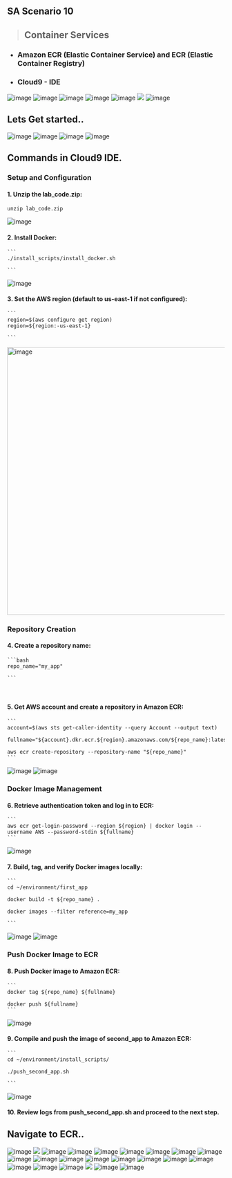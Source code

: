 ## SA Scenario 10
> ## Container Services

* ### Amazon ECR (Elastic Container Service) and ECR (Elastic Container Registry)
* ### Cloud9 - IDE
  
<img alt="image" src="https://github.com/Brindha-m/AWS_Games/assets/72887609/02df9f38-92b1-40d2-86f2-8d9cb585cac8">
<img alt="image" src="https://github.com/Brindha-m/AWS_Games/assets/72887609/3f49876f-0812-429f-9b33-6a6152d3e719">
<img alt="image" src="https://github.com/Brindha-m/AWS_Games/assets/72887609/2df14b19-dc12-40b5-be9a-f615fa037a41">
<img alt="image" src="https://github.com/Brindha-m/AWS_Games/assets/72887609/72030914-abbf-4b92-b07f-ce9e0169487b">
<img alt="image" src="https://github.com/Brindha-m/AWS_Games/assets/72887609/cfb1b193-1936-4142-84fa-882b9308ebc4">

<img src ="https://github.com/Brindha-m/AWS_Games/assets/72887609/739519fc-a2f5-4f03-97e8-0cbedc34ebc9">
<img alt="image" src="https://github.com/Brindha-m/AWS_Games/assets/72887609/6989266c-d304-45e5-95f3-f53a2f1bc4d4">

## Lets Get started..

<img alt="image" src="https://github.com/Brindha-m/AWS_Games/assets/72887609/427c6097-48b4-486b-82ce-27f8edbcc185">
<img alt="image" src="https://github.com/Brindha-m/AWS_Games/assets/72887609/009b653d-fde4-4518-bb4d-d960a468d714">
<img alt="image" src="https://github.com/Brindha-m/AWS_Games/assets/72887609/dd2fd38f-bd86-4756-ab19-f530896e133b">
<img alt="image" src="https://github.com/Brindha-m/AWS_Games/assets/72887609/df86ebfa-6b6b-4b43-a4b3-4583e44cd2ff">

## Commands in Cloud9 IDE.


### Setup and Configuration

#### 1. Unzip the lab_code.zip:
    
    unzip lab_code.zip
   
  <img alt="image" src="https://github.com/Brindha-m/AWS_Games/assets/72887609/daa1a395-4209-4d8d-baf6-4c08dbdb57af">
  
<br>

#### 2. Install Docker:
    ```
    ./install_scripts/install_docker.sh
    
    ```
  <img alt="image" src="https://github.com/Brindha-m/AWS_Games/assets/72887609/0bb633ee-d0bc-4062-abe3-4f31b070c255">

<br>

#### 3. Set the AWS region (default to us-east-1 if not configured):
    ```
    region=$(aws configure get region)
    region=${region:-us-east-1}
    
    ```
  <img width="619" alt="image" src="https://github.com/Brindha-m/AWS_Games/assets/72887609/3e57d650-30dd-417d-9086-1d911e3cc2a1">

<br>

### Repository Creation

#### 4. Create a repository name:
    ```bash
    repo_name="my_app"
 
    ```
<br>

#### 5. Get AWS account and create a repository in Amazon ECR:
    ```
    account=$(aws sts get-caller-identity --query Account --output text)
    
    fullname="${account}.dkr.ecr.${region}.amazonaws.com/${repo_name}:latest"
    
    aws ecr create-repository --repository-name "${repo_name}"
    ```
  <img alt="image" src="https://github.com/Brindha-m/AWS_Games/assets/72887609/fa1d0265-31b8-48da-980f-dc80a03ece95">
  <img alt="image" src="https://github.com/Brindha-m/AWS_Games/assets/72887609/4ce7e7ca-4cf3-4dd3-ab99-200ce514a919">

<br>

### Docker Image Management

#### 6. Retrieve authentication token and log in to ECR:
    ```
    aws ecr get-login-password --region ${region} | docker login --username AWS --password-stdin ${fullname}
    ```

  <img alt="image" src="https://github.com/Brindha-m/AWS_Games/assets/72887609/440e3204-4457-4413-a66d-9b4aa8b95815">

<br>

#### 7. Build, tag, and verify Docker images locally:
    ```
    cd ~/environment/first_app
    
    docker build -t ${repo_name} .
    
    docker images --filter reference=my_app
   
    ```
  <img alt="image" src="https://github.com/Brindha-m/AWS_Games/assets/72887609/fe93d63e-32dd-4549-819b-010fa103b26c">
  <img alt="image" src="https://github.com/Brindha-m/AWS_Games/assets/72887609/a2b3657c-5296-4f17-bb48-3aad3e053c16">

<br>

### Push Docker Image to ECR

#### 8. Push Docker image to Amazon ECR:
    ```
    docker tag ${repo_name} ${fullname}
    
    docker push ${fullname}
    ```
  <img alt="image" src="https://github.com/Brindha-m/AWS_Games/assets/72887609/9914e0ca-fa18-49b2-b98e-32d93abaddac">

<br>

#### 9. Compile and push the image of second_app to Amazon ECR:
    ```
    cd ~/environment/install_scripts/
    
    ./push_second_app.sh
    
    ```
  <img alt="image" src="https://github.com/Brindha-m/AWS_Games/assets/72887609/5f66a5d8-1231-4b4a-9dbf-cd263d01afaa">

#### 10. Review logs from push_second_app.sh and proceed to the next step.


## Navigate to ECR..

<img alt="image" src="https://github.com/Brindha-m/AWS_Games/assets/72887609/5806a4fe-4e22-4d58-9422-f611212263cd">
<img src="https://github.com/Brindha-m/AWS_Games/assets/72887609/085cafbe-2e45-4345-b4b9-8fb9322ffccb">
<img alt="image" src="https://github.com/Brindha-m/AWS_Games/assets/72887609/f6d10b19-4fe1-4b57-9e06-93d172c2ed46">

<img alt="image" src="https://github.com/Brindha-m/AWS_Games/assets/72887609/161ba2a8-a1b1-42cf-b98a-fd3c6d51aae9">
<img alt="image" src="https://github.com/Brindha-m/AWS_Games/assets/72887609/4f55aa4c-aac7-4666-872d-294903be2a79">
<img alt="image" src="https://github.com/Brindha-m/AWS_Games/assets/72887609/0ae8ec51-317a-45a9-8e52-ebc7e7e0fa1e">
<img alt="image" src="https://github.com/Brindha-m/AWS_Games/assets/72887609/e2011ed2-733c-4ed4-a67b-71a61d63fb57">
<img alt="image" src="https://github.com/Brindha-m/AWS_Games/assets/72887609/9a91ebfc-8cac-4751-8270-35ea84a4a865">

<img alt="image" src="https://github.com/Brindha-m/AWS_Games/assets/72887609/0964a47a-b7b9-4d21-a7b7-a3d13be76334">
<img alt="image" src="https://github.com/Brindha-m/AWS_Games/assets/72887609/e364880e-1275-4c49-b93a-9f8166b6b938">
<img alt="image" src="https://github.com/Brindha-m/AWS_Games/assets/72887609/7c6137d8-601a-4839-bbef-51f6499e0e22">
<img alt="image" src="https://github.com/Brindha-m/AWS_Games/assets/72887609/533e707b-fbda-40f9-8839-a7aa0877b6f7">
<img alt="image" src="https://github.com/Brindha-m/AWS_Games/assets/72887609/c94c4616-dba1-41f3-805d-c3837a771fbc">
<img alt="image" src="https://github.com/Brindha-m/AWS_Games/assets/72887609/9e09b984-1876-4791-8ae6-066b08e3906e">
<img alt="image" src="https://github.com/Brindha-m/AWS_Games/assets/72887609/ac11c61f-a5d1-49ca-81a9-fd2b4f77c541">
<img alt="image" src="https://github.com/Brindha-m/AWS_Games/assets/72887609/a22440a8-4405-46c5-847d-a720c352cc83">
<img alt="image" src="https://github.com/Brindha-m/AWS_Games/assets/72887609/c2ac3627-cad8-4b1b-ad9d-f429cbf06bc9">
<img alt="image" src="https://github.com/Brindha-m/AWS_Games/assets/72887609/a882eabe-49fe-4051-b5e2-44c8fc0e49c7">
<img alt="image" src="https://github.com/Brindha-m/AWS_Games/assets/72887609/efbcc3c2-082d-45a0-9a3e-6116bf98a081">
<img alt="image" src="https://github.com/Brindha-m/AWS_Games/assets/72887609/8f38c690-f742-4920-ac3c-9669816277e1">
<img src = "https://github.com/Brindha-m/AWS_Games/assets/72887609/976907cd-c1ab-405b-9cec-8b9dcf6cd998">
<img alt="image" src="https://github.com/Brindha-m/AWS_Games/assets/72887609/e89ded58-3202-4b63-8fc1-64fb3db36fc7">
<img alt="image" src="https://github.com/Brindha-m/AWS_Games/assets/72887609/d72735dd-ff63-4594-b1a5-0461a334ab21">

